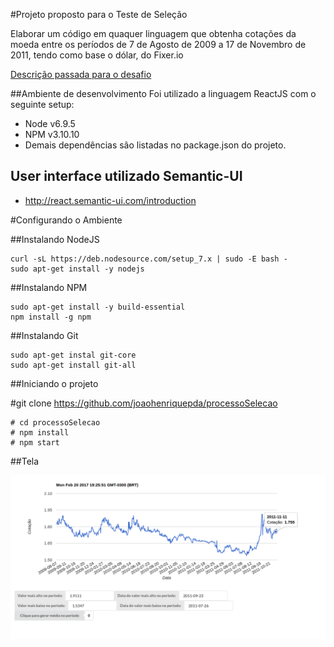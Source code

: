 #Projeto proposto para o Teste de Seleção

Elaborar um código em quaquer linguagem que obtenha cotações da moeda entre os
períodos de 7 de Agosto de 2009 a 17 de Novembro de 2011, tendo como base o dólar,
do Fixer.io

[Descrição passada para o desafio](programacao.pdf)

##Ambiente de desenvolvimento
Foi utilizado a linguagem ReactJS com o seguinte setup:
- Node v6.9.5
- NPM v3.10.10
- Demais dependências são listadas no package.json do projeto.

## User interface utilizado Semantic-UI
- http://react.semantic-ui.com/introduction


#Configurando o Ambiente

##Instalando NodeJS
```
curl -sL https://deb.nodesource.com/setup_7.x | sudo -E bash -
sudo apt-get install -y nodejs
```

##Instalando NPM
```
sudo apt-get install -y build-essential
npm install -g npm
```
##Instalando Git
```
sudo apt-get instal git-core
sudo apt-get install git-all

```

##Iniciando o projeto

#git clone https://github.com/joaohenriquepda/processoSelecao

```
# cd processoSelecao
# npm install
# npm start
```

##Tela

![alt tag](https://raw.githubusercontent.com/joaohenriquepda/processoSelecao/master/tela.png)
